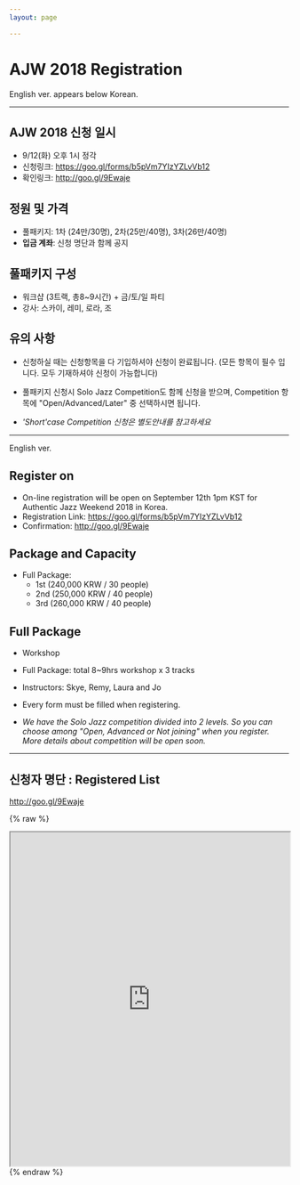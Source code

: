 ```yaml
---
layout: page

---
```

# AJW 2018 Registration

English ver. appears below Korean.

---

## AJW 2018 신청 일시

* 9/12(화) 오후 1시 정각
* 신청링크: <https://goo.gl/forms/b5pVm7YIzYZLvVb12>
* 확인링크: <http://goo.gl/9Ewaje>

## 정원 및 가격

* 풀패키지: 1차 (24만/30명), 2차(25만/40명), 3차(26만/40명)
* **입금 계좌**: 신청 명단과 함께 공지

## 풀패키지 구성

* 워크샵 (3트랙, 총8~9시간) + 금/토/일 파티
* 강사: 스카이, 레미, 로라, 조

## 유의 사항

* 신청하실 때는 신청항목을 다 기입하셔야 신청이 완료됩니다. (모든 항목이 필수 입니다. 모두 기재하셔야 신청이 가능합니다)
* 풀패키지 신청시 Solo Jazz Competition도 함께 신청을 받으며, Competition 항목에 "Open/Advanced/Later" 중 선택하시면 됩니다.

* *'Short'case Competition 신청은 별도안내를 참고하세요*

---

English ver.

## Register on

* On-line registration will be open on September 12th 1pm KST for Authentic Jazz Weekend 2018 in Korea.
* Registration Link: <https://goo.gl/forms/b5pVm7YIzYZLvVb12>
* Confirmation: <http://goo.gl/9Ewaje>

## Package and Capacity

* Full Package:
  * 1st (240,000 KRW / 30 people)
  * 2nd (250,000 KRW / 40 people)
  * 3rd (260,000 KRW / 40 people)

## Full Package

* Workshop
* Full Package: total 8~9hrs workshop x 3 tracks
* Instructors: Skye, Remy, Laura and Jo
* Every form must be filled when registering.

* *We have the Solo Jazz competition divided into 2 levels. So you can choose among "Open, Advanced or Not joining" when you register. More details about competition will be open soon.*

---

## 신청자 명단 : Registered List

<http://goo.gl/9Ewaje>

{% raw %}
<div class="col-lg-12 col-sm-12">
<iframe width="100%" height="600px" src="https://docs.google.com/spreadsheets/d/e/2PACX-1vS8S_lFf4DXVOuf6BauYQRRohJ09puit2oUp2WXy5YCed4R7R55FzD86AjOWqTFZ_Pvo0Zlqq0eze4d/pubhtml?gid=2051765417&amp;single=true&amp;widget=true&amp;headers=false"></iframe>
</div>
{% endraw %}
